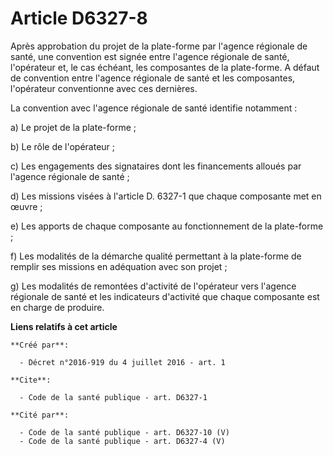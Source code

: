 # Article D6327-8

Après approbation du projet de la plate-forme par l'agence régionale de santé, une convention est signée entre l'agence
régionale de santé, l'opérateur et, le cas échéant, les composantes de la plate-forme. A défaut de convention entre l'agence
régionale de santé et les composantes, l'opérateur conventionne avec ces dernières. 

La convention avec l'agence régionale de santé identifie notamment : 

a) Le projet de la plate-forme ; 

b) Le rôle de l'opérateur ; 

c) Les engagements des signataires dont les financements alloués par l'agence régionale de santé ; 

d) Les missions visées à l'article D. 6327-1 que chaque composante met en œuvre ; 

e) Les apports de chaque composante au fonctionnement de la plate-forme ; 

f) Les modalités de la démarche qualité permettant à la plate-forme de remplir ses missions en adéquation avec son projet ; 

g) Les modalités de remontées d'activité de l'opérateur vers l'agence régionale de santé et les indicateurs d'activité que
chaque composante est en charge de produire.

**Liens relatifs à cet article**

	**Créé par**:

	  - Décret n°2016-919 du 4 juillet 2016 - art. 1

	**Cite**:

	  - Code de la santé publique - art. D6327-1

	**Cité par**:

	  - Code de la santé publique - art. D6327-10 (V)
	  - Code de la santé publique - art. D6327-4 (V)
